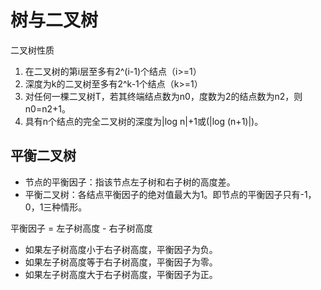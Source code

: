 # 树与二叉树



二叉树性质

1. 在二叉树的第i层至多有2^(i-1)个结点（i>=1）
2. 深度为k的二叉树至多有2^k-1个结点（k>=1）
3. 对任何一棵二叉树T，若其终端结点数为n0，度数为2的结点数为n2，则n0=n2+1。
4. 具有n个结点的完全二叉树的深度为|log n|+1或(|log (n+1)|)。



## 平衡二叉树

- 节点的平衡因子：指该节点左子树和右子树的高度差。
- 平衡二叉树：各结点平衡因子的绝对值最大为1。即节点的平衡因子只有-1，0，1三种情形。

平衡因子 = 左子树高度 - 右子树高度

- 如果左子树高度小于右子树高度，平衡因子为负。
- 如果左子树高度等于右子树高度，平衡因子为零。
- 如果左子树高度大于右子树高度，平衡因子为正。